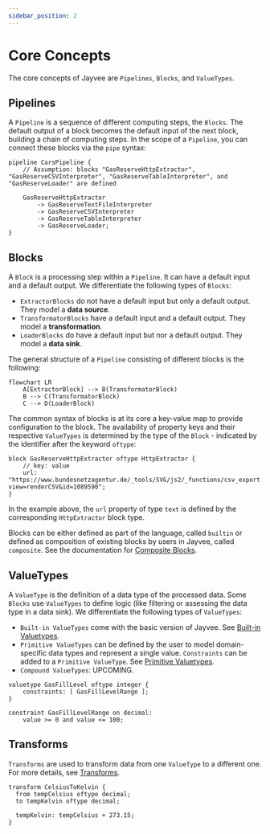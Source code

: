 ```yaml
---
sidebar_position: 2
---
```


# Core Concepts

The core concepts of Jayvee are `Pipelines`, `Blocks`, and `ValueTypes`.

## Pipelines

A `Pipeline` is a sequence of different computing steps, the `Blocks`.
The default output of a block becomes the default input of the next block, building a chain of computing steps.
In the scope of a `Pipeline`, you can connect these blocks via the `pipe` syntax:

```jayvee
pipeline CarsPipeline {
    // Assumption: blocks "GasReserveHttpExtractor", "GasReserveCSVInterpreter", "GasReserveTableInterpreter", and "GasReserveLoader" are defined

    GasReserveHttpExtractor
		-> GasReserveTextFileInterpreter
		-> GasReserveCSVInterpreter
		-> GasReserveTableInterpreter
		-> GasReserveLoader;
}
```

## Blocks

A `Block` is a processing step within a `Pipeline`.
It can have a default input and a default output.
We differentiate the following types of `Blocks`:
- `ExtractorBlocks` do not have a default input but only a default output. They model a **data source**.
- `TransformatorBlocks` have a default input and a default output. They model a **transformation**.
- `LoaderBlocks` do have a default input but nor a default output. They model a **data sink**.

The general structure of a `Pipeline` consisting of different blocks is the following:

```mermaid
flowchart LR
    A[ExtractorBlock] --> B(TransformatorBlock)
    B --> C(TransformatorBlock)
    C --> D(LoaderBlock)
```

The common syntax of blocks is at its core a key-value map to provide configuration to the block.
The availability of property keys and their respective `ValueTypes` is determined by the type of the `Block` - indicated by the identifier after the keyword `oftype`:

```jayvee
block GasReserveHttpExtractor oftype HttpExtractor {
    // key: value
    url: "https://www.bundesnetzagentur.de/_tools/SVG/js2/_functions/csv_export.html?view=renderCSV&id=1089590";
} 
```

In the example above, the `url` property of type `text` is defined by the corresponding `HttpExtractor` block type.

Blocks can be either defined as part of the language, called `builtin` or defined as composition of existing blocks by users in Jayvee, called `composite`. See the documentation for [Composite Blocks](./composite-blocks.md).

## ValueTypes

A `ValueType` is the definition of a data type of the processed data.
Some `Blocks` use `ValueTypes` to define logic (like filtering or assessing the data type in a data sink).
We differentiate the following types of `ValueTypes`:
- `Built-in ValueTypes` come with the basic version of Jayvee. See [Built-in Valuetypes](./value-types/builtin-value-types).
- `Primitive ValueTypes` can be defined by the user to model domain-specific data types and represent a single value.
  `Constraints` can be added to a `Primitive ValueType`.
See [Primitive Valuetypes](./value-types/primitive-value-types).
- `Compound ValueTypes`: UPCOMING.

```jayvee
valuetype GasFillLevel oftype integer {
    constraints: [ GasFillLevelRange ];
}

constraint GasFillLevelRange on decimal:
    value >= 0 and value <= 100;
```

## Transforms
`Transforms` are used to transform data from one `ValueType` to a different one. For more details, see [Transforms](./transforms.md).

```jayvee
transform CelsiusToKelvin {
  from tempCelsius oftype decimal;
  to tempKelvin oftype decimal;

  tempKelvin: tempCelsius + 273.15;
}
```